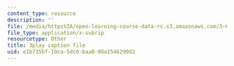```yaml
---
content_type: resource
description: ''
file: /media/https%3A/open-learning-course-data-rc.s3.amazonaws.com/3-60-symmetry-structure-and-tensor-properties-of-materials-fall-2005/e1b735bf10ca5dc0baa008a1546290d2_cUzZ-qu3xws.vtt
file_type: application/x-subrip
resourcetype: Other
title: 3play caption file
uid: e1b735bf-10ca-5dc0-baa0-08a1546290d2
---
```

